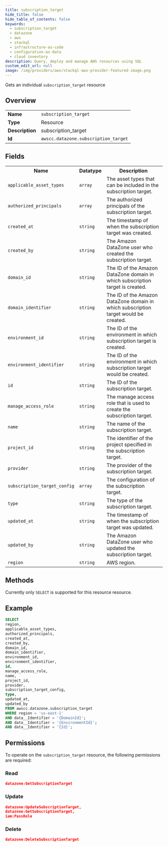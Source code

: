 ```yaml
---
title: subscription_target
hide_title: false
hide_table_of_contents: false
keywords:
  - subscription_target
  - datazone
  - aws
  - stackql
  - infrastructure-as-code
  - configuration-as-data
  - cloud inventory
description: Query, deploy and manage AWS resources using SQL
custom_edit_url: null
image: /img/providers/aws/stackql-aws-provider-featured-image.png
---
```

Gets an individual <code>subscription_target</code> resource

## Overview
<table><tbody>
<tr><td><b>Name</b></td><td><code>subscription_target</code></td></tr>
<tr><td><b>Type</b></td><td>Resource</td></tr>
<tr><td><b>Description</b></td><td>subscription_target</td></tr>
<tr><td><b>Id</b></td><td><code>awscc.datazone.subscription_target</code></td></tr>
</tbody></table>

## Fields
<table><tbody>
<tr><th>Name</th><th>Datatype</th><th>Description</th></tr>
<tr><td><code>applicable_asset_types</code></td><td><code>array</code></td><td>The asset types that can be included in the subscription target.</td></tr>
<tr><td><code>authorized_principals</code></td><td><code>array</code></td><td>The authorized principals of the subscription target.</td></tr>
<tr><td><code>created_at</code></td><td><code>string</code></td><td>The timestamp of when the subscription target was created.</td></tr>
<tr><td><code>created_by</code></td><td><code>string</code></td><td>The Amazon DataZone user who created the subscription target.</td></tr>
<tr><td><code>domain_id</code></td><td><code>string</code></td><td>The ID of the Amazon DataZone domain in which subscription target is created.</td></tr>
<tr><td><code>domain_identifier</code></td><td><code>string</code></td><td>The ID of the Amazon DataZone domain in which subscription target would be created.</td></tr>
<tr><td><code>environment_id</code></td><td><code>string</code></td><td>The ID of the environment in which subscription target is created.</td></tr>
<tr><td><code>environment_identifier</code></td><td><code>string</code></td><td>The ID of the environment in which subscription target would be created.</td></tr>
<tr><td><code>id</code></td><td><code>string</code></td><td>The ID of the subscription target.</td></tr>
<tr><td><code>manage_access_role</code></td><td><code>string</code></td><td>The manage access role that is used to create the subscription target.</td></tr>
<tr><td><code>name</code></td><td><code>string</code></td><td>The name of the subscription target.</td></tr>
<tr><td><code>project_id</code></td><td><code>string</code></td><td>The identifier of the project specified in the subscription target.</td></tr>
<tr><td><code>provider</code></td><td><code>string</code></td><td>The provider of the subscription target.</td></tr>
<tr><td><code>subscription_target_config</code></td><td><code>array</code></td><td>The configuration of the subscription target.</td></tr>
<tr><td><code>type</code></td><td><code>string</code></td><td>The type of the subscription target.</td></tr>
<tr><td><code>updated_at</code></td><td><code>string</code></td><td>The timestamp of when the subscription target was updated.</td></tr>
<tr><td><code>updated_by</code></td><td><code>string</code></td><td>The Amazon DataZone user who updated the subscription target.</td></tr>
<tr><td><code>region</code></td><td><code>string</code></td><td>AWS region.</td></tr>

</tbody></table>

## Methods
Currently only <code>SELECT</code> is supported for this resource resource.

## Example
```sql
SELECT
region,
applicable_asset_types,
authorized_principals,
created_at,
created_by,
domain_id,
domain_identifier,
environment_id,
environment_identifier,
id,
manage_access_role,
name,
project_id,
provider,
subscription_target_config,
type,
updated_at,
updated_by
FROM awscc.datazone.subscription_target
WHERE region = 'us-east-1'
AND data__Identifier = '{DomainId}';
AND data__Identifier = '{EnvironmentId}';
AND data__Identifier = '{Id}';
```

## Permissions

To operate on the <code>subscription_target</code> resource, the following permissions are required:

### Read
```json
datazone:GetSubscriptionTarget
```

### Update
```json
datazone:UpdateSubscriptionTarget,
datazone:GetSubscriptionTarget,
iam:PassRole
```

### Delete
```json
datazone:DeleteSubscriptionTarget
```

